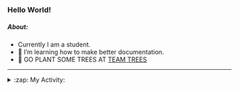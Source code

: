 ### Hello World!

##### About:
- Currently I am a student.
- 🌱 I’m learning how to make better documentation.
- 🌱 GO PLANT SOME TREES AT [TEAM TREES](https://teamtrees.org/)

---
<details>
  <summary>:zap: My Activity:</summary>
  
<!--START_SECTION:waka-->
![Code Time](http://img.shields.io/badge/Code%20Time-1%2C266%20hrs%2026%20mins-blue)

**I'm a Night 🦉** 

```text
🌞 Morning                2117 commits        ███░░░░░░░░░░░░░░░░░░░░░░   10.39 % 
🌆 Daytime                6767 commits        ████████░░░░░░░░░░░░░░░░░   33.20 % 
🌃 Evening                5876 commits        ███████░░░░░░░░░░░░░░░░░░   28.83 % 
🌙 Night                  5624 commits        ███████░░░░░░░░░░░░░░░░░░   27.59 % 
```
📅 **I'm Most Productive on Wednesday** 

```text
Monday                   2775 commits        ███░░░░░░░░░░░░░░░░░░░░░░   13.61 % 
Tuesday                  2795 commits        ███░░░░░░░░░░░░░░░░░░░░░░   13.71 % 
Wednesday                4803 commits        ██████░░░░░░░░░░░░░░░░░░░   23.56 % 
Thursday                 2706 commits        ███░░░░░░░░░░░░░░░░░░░░░░   13.28 % 
Friday                   2219 commits        ███░░░░░░░░░░░░░░░░░░░░░░   10.89 % 
Saturday                 1783 commits        ██░░░░░░░░░░░░░░░░░░░░░░░   08.75 % 
Sunday                   3303 commits        ████░░░░░░░░░░░░░░░░░░░░░   16.20 % 
```


📊 **This Week I Spent My Time On** 

```text
🔥 Editors: 
IntelliJ                 7 hrs 25 mins       ███████████████░░░░░░░░░░   61.90 % 
Android Studio           4 hrs 34 mins       ██████████░░░░░░░░░░░░░░░   38.10 % 

🐱‍💻 Projects: 
dev-dialogue             7 hrs 25 mins       ███████████████░░░░░░░░░░   61.90 % 
test-compose-2           3 hrs 3 mins        ██████░░░░░░░░░░░░░░░░░░░   25.46 % 
UserApp                  44 mins             ██░░░░░░░░░░░░░░░░░░░░░░░   06.14 % 
Little Lemon Menu        11 mins             ░░░░░░░░░░░░░░░░░░░░░░░░░   01.61 % 
swagstore                8 mins              ░░░░░░░░░░░░░░░░░░░░░░░░░   01.24 % 
```


 Last Updated on 24/11/2023 05:11:52 UTC
<!--END_SECTION:waka-->
</details>
